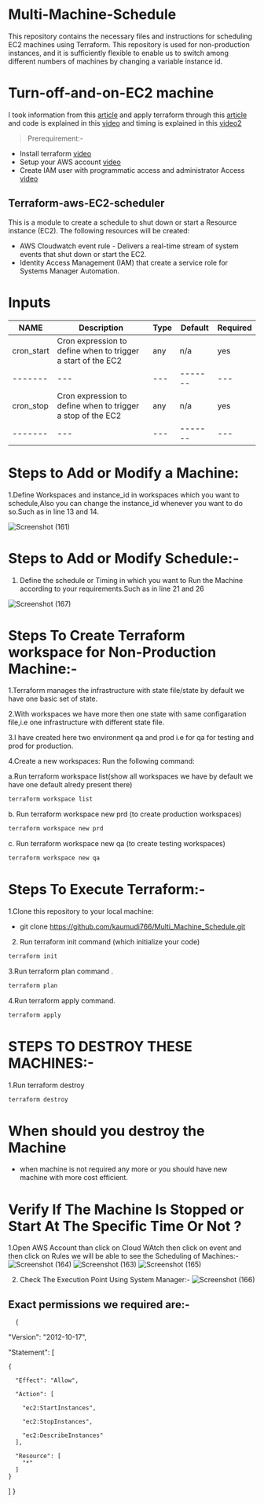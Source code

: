 # Multi-Machine-Schedule
This repository contains the necessary files and instructions for scheduling EC2 machines using Terraform.
This repository is used for non-production instances, and it is sufficiently flexible to enable us to switch among different numbers of machines by changing a variable instance id.
# Turn-off-and-on-EC2 machine
I took information from this [article](https://dnx.solutions/reducing-aws-costs-by-turning-off-development-environments-at-night-the-easy-way-without-lambda/)
and apply terraform through this [article](https://github.com/DNXLabs/terraform-aws-rds-scheduler) and code is explained in this [video](https://shorthillstech-my.sharepoint.com/personal/kapil_jain_shorthillstech_com/_layouts/15/onedrive.aspx?ga=1&id=%2Fpersonal%2Fkapil%5Fjain%5Fshorthillstech%5Fcom%2FDocuments%2FTraining%2FDevOps%2FProjects%2Fmachine%20scheduling%5Fkaumudi%2Emp4&parent=%2Fpersonal%2Fkapil%5Fjain%5Fshorthillstech%5Fcom%2FDocuments%2FTraining%2FDevOps%2FProjects) and timing is explained in this  [video2](https://shorthillstech-my.sharepoint.com/personal/kapil_jain_shorthillstech_com/_layouts/15/onedrive.aspx?ga=1&id=%2Fpersonal%2Fkapil%5Fjain%5Fshorthillstech%5Fcom%2FDocuments%2FTraining%2FDevOps%2FProjects%2Fmachine%5Fschedule%5Fkaumudi%2Emp4&parent=%2Fpersonal%2Fkapil%5Fjain%5Fshorthillstech%5Fcom%2FDocuments%2FTraining%2FDevOps%2FProjects)

>Prerequirement:-

- Install terraform [video](https://www.youtube.com/watch?v=Cn6xYf0QJME&t=8s)
- Setup your AWS account [video](https://www.youtube.com/watch?v=XhW17g73fvY&t=357s)
- Create IAM user with programmatic access and administrator Access [video](https://www.youtube.com/watch?v=Xx_-IA9qnuI)

## Terraform-aws-EC2-scheduler
This is a module to create a schedule to shut down or start a Resource instance (EC2).
The following resources will be created:
- AWS Cloudwatch event rule - Delivers a real-time stream of system events that shut down or start the EC2.
- Identity Access Management (IAM) that create a service role for Systems Manager Automation.


# Inputs


| NAME | Description  | Type|  Default| Required | 
|---------| ------------------| --- | ------- | --- | 
| cron_start |Cron expression to define when to trigger a start of the EC2 | any | n/a| yes | 
|------- | --- | --- | ------- | --- | 
| cron_stop|Cron expression to define when to trigger a stop of the EC2  | any | n/a | yes| 
|------- | --- | --- | ------- | --- | 

# Steps to Add or Modify a Machine:

1.Define Workspaces and instance_id in workspaces which you want to schedule,Also you can change the instance_id whenever you want to do so.Such as in line 13 and 14.

![Screenshot (161)](https://user-images.githubusercontent.com/109335469/213354284-50457df7-4cc9-4d39-8117-bb1f311b2687.png)

# Steps to Add or Modify Schedule:-

1. Define the schedule or Timing in which you want to Run the Machine according to your requirements.Such as in line 21 and 26

![Screenshot (167)](https://user-images.githubusercontent.com/109335469/213634759-380a6775-c15f-4a97-9ee3-73d3e5274aa3.png)



#  Steps To Create Terraform workspace for Non-Production Machine:-

1.Terraform manages the infrastructure with state file/state by default we have one  basic set of state.

2.With workspaces we have more then one state with same configaration file,i.e one infrastructure with different state file.

3.I have created here two environment qa and prod i.e for qa for testing and prod for production.

 4.Create a new workspaces: Run the following command:
 
 a.Run terraform  workspace list(show all workspaces we have by default we have one default alredy present there)

  
  
  ```sh
terraform workspace list
```

b. Run terraform workspace new prd (to create production workspaces)

```sh
terraform workspace new prd
```
c. Run terraform workspace new qa (to create testing workspaces)

```sh
terraform workspace new qa
```
# Steps To Execute Terraform:-
1.Clone this repository to your local machine:

- git clone https://github.com/kaumudi766/Multi_Machine_Schedule.git



2. Run terraform init command (which initialize your code)

```sh
terraform init
```

3.Run terraform plan command .

```sh
terraform plan
```

4.Run terraform apply command.

```sh
terraform apply
```
# STEPS TO DESTROY THESE MACHINES:-

1.Run terraform destroy
```sh
terraform destroy
```
# When should you destroy the Machine
- when  machine is not  required any more or you should have new machine with more cost efficient.

# Verify If The Machine Is Stopped or Start At The Specific Time Or Not ?
1.Open AWS Account than click on Cloud WAtch then click on event and then click on Rules we will be able to see the Scheduling of Machines:-
![Screenshot (164)](https://user-images.githubusercontent.com/109335469/213627800-67f59476-b0f5-41de-b101-baa85172fba7.png)
![Screenshot (163)](https://user-images.githubusercontent.com/109335469/213627931-83e754df-aed5-439c-be9c-91c0000290e3.png)
![Screenshot (165)](https://user-images.githubusercontent.com/109335469/213628033-f8444a0f-f991-4f25-aea7-4899526d3b3b.png)

2. Check The Execution Point Using System Manager:-
![Screenshot (166)](https://user-images.githubusercontent.com/109335469/213628972-0fbba94e-50c8-4671-b518-6e0a38bfd413.png)

## Exact permissions we required are:-

      {
      
  "Version": "2012-10-17",
  
  "Statement": [
  
    {
    
      "Effect": "Allow",
      
      "Action": [
      
        "ec2:StartInstances",
        
        "ec2:StopInstances",
        
        "ec2:DescribeInstances"
      ],
      
      "Resource": [
        "*"
      ]
    }
  ]
}

